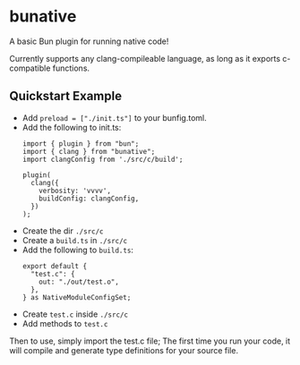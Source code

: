 # bunative

A basic Bun plugin for running native code!

Currently supports any clang-compileable language, as
long as it exports c-compatible functions.

## Quickstart Example

* Add `preload = ["./init.ts"]` to your bunfig.toml.
* Add the following to init.ts:
    ```
    import { plugin } from "bun";
    import { clang } from "bunative";
    import clangConfig from './src/c/build';

    plugin(
      clang({
        verbosity: 'vvvv',
        buildConfig: clangConfig,
      })
    );
    ```
* Create the dir `./src/c`
* Create a `build.ts` in `./src/c`
* Add the following to `build.ts`:
    ```
    export default {
      "test.c": {
        out: "./out/test.o",
      },
    } as NativeModuleConfigSet;

    ```
* Create `test.c` inside `./src/c`
* Add methods to `test.c`

Then to use, simply import the test.c file; The first time
you run your code, it will compile and generate type definitions
for your source file.

